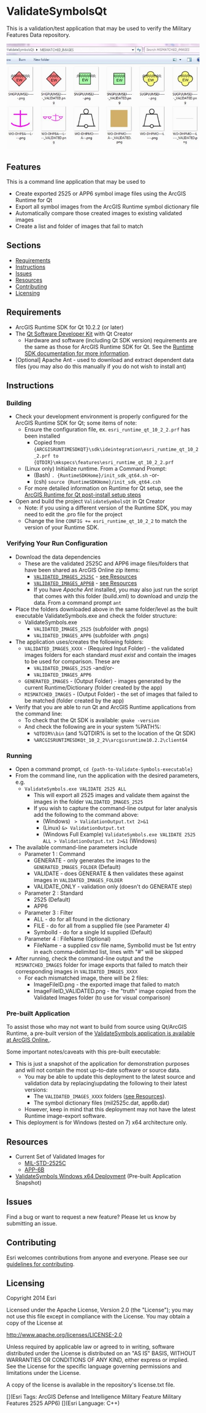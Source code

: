 # ValidateSymbolsQt

This is a validation/test application that may be used to verify the Military Features Data repository. 

![Image of Military Features Data](ScreenShot.jpg)

## Features

This is a command line application that may be used to 

* Create exported 2525 or APP6 symbol image files using the ArcGIS Runtime for Qt
* Export all symbol images from the ArcGIS Runtime symbol dictionary file
* Automatically compare those created images to existing validated images
* Create a list and folder of images that fail to match

## Sections

* [Requirements](#requirements)
* [Instructions](#instructions)
* [Issues](#issues)
* [Resources](#resources)
* [Contributing](#contributing)
* [Licensing](#licensing)

## Requirements

* ArcGIS Runtime SDK for Qt 10.2.2 (or later) 
* The [Qt Software Developer Kit](http://qt.digia.com/) with Qt Creator
    * Hardware and software (including Qt SDK version) requirements are the same as those for ArcGIS Runtime SDK for Qt.  See the [Runtime SDK documentation for more information](https://developers.arcgis.com/en/qt/).
* [Optional] Apache Ant - used to download and extract dependent data files (you may also do this manually if you do not wish to install ant)

## Instructions

### Building

* Check your development environment is properly configured for the ArcGIS Runtime SDK for Qt; some items of note:
    * Ensure the configuration file, ex. `esri_runtime_qt_10_2_2.prf` has been installed
        * Copied from` {ARCGISRUNTIMESDKQT}\sdk\ideintegration\esri_runtime_qt_10_2_2.prf to {QTDIR}\mkspecs\features\esri_runtime_qt_10_2_2.prf` 
    * (Linux only) Initialize runtime. From a Command Prompt:
        * (Bash) `. {RuntimeSDKHome}/init_sdk_qt64.sh`   -or- 
        * (csh) `source {RuntimeSDKHome}/init_sdk_qt64.csh` 
    * For more detailed information on Runtime for Qt setup, see the [ArcGIS Runtime for Qt post-install setup steps](https://developers.arcgis.com/qt/guide/integration-with-qt-creator.htm)
* Open and build the project `ValidateSymbolsQt`  in Qt Creator
    * Note: if you using a different version of the Runtime SDK, you may need to edit the .pro file for the project
    * Change the line `CONFIG += esri_runtime_qt_10_2_2` to match the version of your Runtime SDK.

### Verifying Your Run Configuration

* Download the data dependencies
    * These are the validated 2525C and APP6 image files/folders that have been shared as ArcGIS Online zip items:
        * [`VALIDATED_IMAGES_2525C`](http://www.arcgis.com/sharing/rest/content/items/6e35554cfcde44a88ede4e75428591bf/data) - [see Resources](#resources)
        * [`VALIDATED_IMAGES_APP6B`](http://www.arcgis.com/sharing/rest/content/items/1381455d98cb4fa0b0280e93aedf1cf9/data) - [see Resources](#resources)
        * If you have *Apache Ant* installed, you may also just run the script that comes with this folder (build.xml) to download and unzip the data. From a command prompt `ant`
* Place the folders downloaded above in the same folder/level as the built executable ValidateSymbols.exe and check the folder structure:
    * ValidateSymbols.exe
        * `VALIDATED_IMAGES_2525` (subfolder with .pngs)
        * `VALIDATED_IMAGES_APP6` (subfolder with .pngs)
* The application uses/creates the following folders:
    * `VALIDATED_IMAGES_XXXX` - (Required Input Folder) - the validated images folders for each standard *must exist* and contain the images to be used for comparison. These are
        * `VALIDATED_IMAGES_2525` -and/or- 
        * `VALIDATED_IMAGES_APP6`
    * `GENERATED_IMAGES` - (Output Folder) - images generated by the current Runtime/Dictionary (folder created by the app)
    * `MISMATCHED_IMAGES` - (Output Folder) - the set of images that failed to be matched (folder created by the app)
* Verify that you are able to run Qt and ArcGIS Runtime applications from the command line:
    * To check that the Qt SDK is available: `qmake -version`
    * And check the following are in your system %PATH%:
        *  `%QTDIR%\bin` (and %QTDIR% is set to the location of the Qt SDK)
        *  `%ARCGISRUNTIMESDKQt_10_2_2%\arcgisruntime10.2.2\client64`

### Running

* Open a command prompt, `cd {path-to-Validate-Symbols-executable}`
* From the command line, run the application with the desired parameters, e.g. 
    * `ValidateSymbols.exe VALIDATE 2525 ALL`
        *  This will export all 2525 images and validate them against the images in the folder `VALIDATED_IMAGES_2525`
        *  If you wish to capture the command-line output for later analysis add the following to the command above:
            * (Windows) ` > ValidationOutput.txt 2>&1`  
            * (Linux) `&> ValidationOutput.txt`
            *  (Windows Full Example) `ValidateSymbols.exe VALIDATE 2525 ALL > ValidationOutput.txt 2>&1` (Windows)
*  The available command-line parameters include
    * Parameter 1 : Command
        * GENERATE - only generates the images to the `GENERATED_IMAGES_FOLDER` (Default)
        * VALIDATE - does GENERATE & then validates these against images in `VALIDATED_IMAGES_FOLDER`
        * VALIDATE_ONLY - validation only (doesn't do GENERATE step)
    * Parameter 2 : Standard
        * 2525 (Default)
        * APP6
    * Parameter 3 : Filter
        * ALL - do for all found in the dictionary
        * FILE - do for all from a supplied file (see Parameter 4)
        * SymbolId - do for a single Id supplied (Default)
    * Parameter 4 : FileName (Optional)
        * FileName - a supplied csv file name, SymbolId must be 1st entry in each comma-delimited list, lines with "#" will be skipped
* After running, check the  command-line output and the `MISMATCHED_IMAGES` folder for image exports that failed to match their corresponding images in  `VALIDATED_IMAGES_XXXX`
    * For each mismatched image, there will be 2 files:
        * ImageFileID.png - the exported image that failed to match
        * ImageFileID_VALIDATED.png - the "truth" image copied from the Validated Images folder (to use for visual comparison)

### Pre-built Application

To assist those who may not want to build from source using Qt/ArcGIS Runtime, a pre-built version of the [ValidateSymbols application is available at ArcGIS Online.](http://www.arcgis.com/sharing/rest/content/items/adb90ed67b2a4aa6adfa13766fa9bc99/data). 

Some important notes/caveats with this pre-built executable:

* This is just a snapshot of the application for demonstration purposes and will not contain the most up-to-date software or source data.
    * You may be able to update this deployment to the latest source and validation data by replacing\updating the following to their latest versions:
        * The  `VALIDATED_IMAGES_XXXX` folders ([see Resources](#resources)). 
        * The symbol dictionary files (mil2525c.dat, app6b.dat)
    * However, keep in mind that this deployment may not have the latest Runtime image-export software. 
* This deployment is for Windows (tested on 7) x64 architecture only.

## Resources

* Current Set of Validated Images for 
    * [MIL-STD-2525C](http://www.arcgis.com/home/item.html?id=6e35554cfcde44a88ede4e75428591bf)
    * [APP-6B](http://www.arcgis.com/home/item.html?id=1381455d98cb4fa0b0280e93aedf1cf9)
* [ValidateSymbols Windows x64 Deployment](http://www.arcgis.com/home/item.html?id=adb90ed67b2a4aa6adfa13766fa9bc99) (Pre-built Application Snapshot)

## Issues

Find a bug or want to request a new feature?  Please let us know by submitting an issue. 

## Contributing

Esri welcomes contributions from anyone and everyone. Please see our [guidelines for contributing](https://github.com/esri/contributing).

## Licensing

Copyright 2014 Esri

Licensed under the Apache License, Version 2.0 (the "License");
you may not use this file except in compliance with the License.
You may obtain a copy of the License at

   http://www.apache.org/licenses/LICENSE-2.0

Unless required by applicable law or agreed to in writing, software
distributed under the License is distributed on an "AS IS" BASIS,
WITHOUT WARRANTIES OR CONDITIONS OF ANY KIND, either express or implied.
See the License for the specific language governing permissions and
limitations under the License.

A copy of the license is available in the repository's license.txt file.

[](Esri Tags: ArcGIS Defense and Intelligence Military Feature Military Features 2525 APP6)
[](Esri Language: C++)
